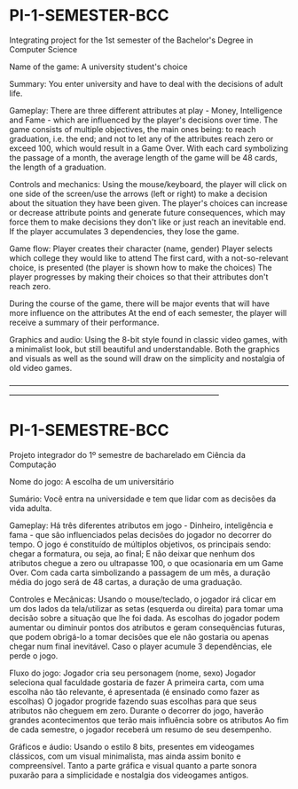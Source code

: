 # PI-1-SEMESTER-BCC
Integrating project for the 1st semester of the Bachelor's Degree in Computer Science

Name of the game: A university student's choice

Summary:
You enter university and have to deal with the decisions of adult life.

Gameplay:
There are three different attributes at play - Money, Intelligence and Fame - which are influenced by the player's decisions over time. The game consists of multiple objectives, the main ones being: to reach graduation, i.e. the end; and not to let any of the attributes reach zero or exceed 100, which would result in a Game Over.
With each card symbolizing the passage of a month, the average length of the game will be 48 cards, the length of a graduation.

Controls and mechanics:
Using the mouse/keyboard, the player will click on one side of the screen/use the arrows (left or right) to make a decision about the situation they have been given. The player's choices can increase or decrease attribute points and generate future consequences, which may force them to make decisions they don't like or just reach an inevitable end.
If the player accumulates 3 dependencies, they lose the game.

Game flow:
Player creates their character (name, gender)
Player selects which college they would like to attend
The first card, with a not-so-relevant choice, is presented (the player is shown how to make the choices)
The player progresses by making their choices so that their attributes don't reach zero.

During the course of the game, there will be major events that will have more influence on the attributes
At the end of each semester, the player will receive a summary of their performance.

Graphics and audio:
Using the 8-bit style found in classic video games, with a minimalist look, but still beautiful and understandable. Both the graphics and visuals as well as the sound will draw on the simplicity and nostalgia of old video games.


———————————————————————————————————————————————————————————————

# PI-1-SEMESTRE-BCC
Projeto integrador do 1º semestre de bacharelado em Ciência da Computação

Nome do jogo: A escolha de um universitário

Sumário:
Você entra na universidade e tem que lidar com as decisões da vida adulta.

Gameplay:
Há três diferentes atributos em jogo - Dinheiro, inteligência e fama - que são influenciados pelas decisões do jogador no decorrer do tempo. O jogo é constituído de múltiplos objetivos, os principais sendo: chegar a formatura, ou seja, ao final; E não deixar que nenhum dos atributos chegue a zero ou ultrapasse 100, o que ocasionaria em um Game Over.
Com cada carta simbolizando a passagem de um mês, a duração média do jogo será de 48 cartas, a duração de uma graduação.

Controles e Mecânicas:
Usando o mouse/teclado, o jogador irá clicar em um dos lados da tela/utilizar as setas (esquerda ou direita) para tomar uma decisão sobre a situação que lhe foi dada. As escolhas do jogador podem aumentar ou diminuir pontos dos atributos e geram consequências futuras, que podem obrigá-lo a tomar decisões que ele não gostaria ou apenas chegar num final inevitável.
Caso o player acumule 3 dependências, ele perde o jogo.

Fluxo do jogo:
Jogador cria seu personagem (nome, sexo)
Jogador seleciona qual faculdade gostaria de fazer
A primeira carta, com uma escolha não tão relevante, é apresentada (é ensinado como fazer as escolhas)
O jogador progride fazendo suas escolhas para que seus atributos não cheguem em zero.
Durante o decorrer do jogo, haverão grandes acontecimentos que terão mais influência sobre os atributos
Ao fim de cada semestre, o jogador receberá um resumo de seu desempenho.

Gráficos e áudio:
Usando o estilo 8 bits, presentes em videogames clássicos, com um visual minimalista, mas ainda assim bonito e compreensível. Tanto a parte gráfica e visual quanto a parte sonora puxarão para a simplicidade e nostalgia dos videogames antigos.




